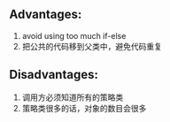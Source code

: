 ## Advantages:
1. avoid using too much if-else
2. 把公共的代码移到父类中，避免代码重复

## Disadvantages:
1. 调用方必须知道所有的策略类
2. 策略类很多的话，对象的数目会很多

